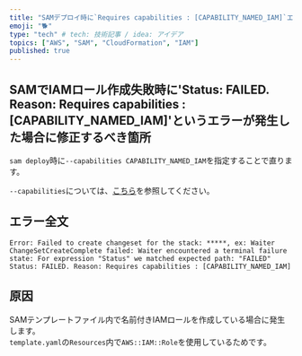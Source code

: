 ```yaml
---
title: "SAMデプロイ時に`Requires capabilities : [CAPABILITY_NAMED_IAM]`エラーが発生した場合"
emoji: "🐕"
type: "tech" # tech: 技術記事 / idea: アイデア
topics: ["AWS", "SAM", "CloudFormation", "IAM"]
published: true
---
```


## SAMでIAMロール作成失敗時に'Status: FAILED. Reason: Requires capabilities : [CAPABILITY_NAMED_IAM]'というエラーが発生した場合に修正するべき箇所

`sam deploy`時に`--capabilities CAPABILITY_NAMED_IAM`を指定することで直ります。  

`--capabilities`については、[こちら](https://docs.aws.amazon.com/ja_jp/AWSCloudFormation/latest/UserGuide/using-iam-template.html#using-iam-capabilities)を参照してください。  

## エラー全文

```error
Error: Failed to create changeset for the stack: *****, ex: Waiter ChangeSetCreateComplete failed: Waiter encountered a terminal failure state: For expression "Status" we matched expected path: "FAILED" Status: FAILED. Reason: Requires capabilities : [CAPABILITY_NAMED_IAM]
```

## 原因

SAMテンプレートファイル内で名前付きIAMロールを作成している場合に発生します。  
`template.yaml`の`Resources`内で`AWS::IAM::Role`を使用しているためです。  
